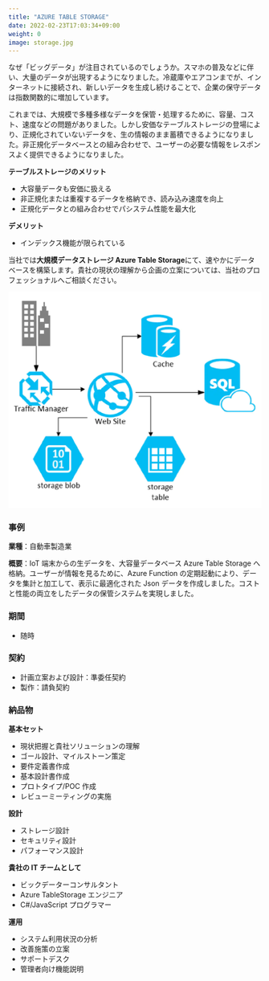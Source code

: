 ```yaml
---
title: "AZURE TABLE STORAGE"
date: 2022-02-23T17:03:34+09:00
weight: 0
image: storage.jpg
---
```


なぜ「ビッグデータ」が注目されているのでしょうか。スマホの普及などに伴い、大量のデータが出現するようになりました。冷蔵庫やエアコンまでが、インターネットに接続され、新しいデータを生成し続けることで、企業の保守データは指数関数的に増加しています。

これまでは、大規模で多種多様なデータを保管・処理するために、容量、コスト、速度などの問題がありました。しかし安価なテーブルストレージの登場により、正規化されていないデータを、生の情報のまま蓄積できるようになりました。非正規化データベースとの組み合わせで、ユーザーの必要な情報をレスポンスよく提供できるようになりました。

**テーブルストレージのメリット**

- 大容量データも安価に扱える
- 非正規化または重複するデータを格納でき、読み込み速度を向上
- 正規化データとの組み合わせでパシステム性能を最大化

**デメリット**

- インデックス機能が限られている

当社では**大規模データストレージ Azure Table Storage**にて、速やかにデータベースを構築します。貴社の現状の理解から企画の立案については、当社のプロフェッショナルへご相談ください。

![ Image is not Available !](table-storage.webp)

### 事例

**業種**：自動車製造業

**概要**：IoT 端末からの生データを、大容量データベース Azure Table Storage へ格納。ユーザーが情報を見るために、Azure Function の定期起動により、データを集計と加工して、表示に最適化された Json データを作成しました。コストと性能の両立をしたデータの保管システムを実現しました。

### 期間

- 随時

### 契約

- 計画立案および設計：準委任契約
- 製作：請負契約

### 納品物

**基本セット**

- 現状把握と貴社ソリューションの理解
- ゴール設計、マイルストーン策定
- 要件定義書作成
- 基本設計書作成
- プロトタイプ/POC 作成
- レビューミーティングの実施



**設計**

- ストレージ設計
- セキュリティ設計
- パフォーマンス設計

**貴社の IT チームとして**

- ビックデーターコンサルタント
- Azure TableStorage エンジニア
- C#/JavaScript プログラマー

**運用**

- システム利用状況の分析
- 改善施策の立案
- サポートデスク
- 管理者向け機能説明
